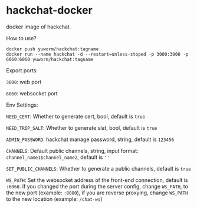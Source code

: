 # hackchat-docker

docker image of hackchat

How to use?

```shell
docker push yuworm/hackchat:tagname 
docker run --name hackchat -d --restart=unless-stoped -p 3000:3000 -p 6060:6060 yuworm/hackchat:tagname
```

Export ports:

`3000`: web port

`6060`: websocket port

Env Settings:

`NEED_CERT`: Whether to generate cert, bool, default is `true`

`NEED_TRIP_SALT`: Whether to generate slat, bool, default is `true`

`ADMIN_PASSWORD`: hackchat manage password, string, default is `123456`

`CHANNELS`: Default public channels, string, input format: `channel_name1$channel_name2`, default is `''`

`SET_PUBLIC_CHANNELS`: Whether to generate a public channels, default is `true`

`WS_PATH`: Set the websocket address of the front-end connection, default is `:6060`. if you changed the port during the server config, change `WS_PATH`,  to the new port (example:  `:8080`), if you are reverse proxying, change `WS_PATH` to the new location (example: `/chat-ws`)

